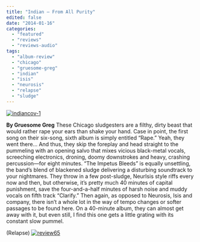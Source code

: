 ```yaml
---
title: "Indian – From All Purity"
edited: false
date: "2014-01-16"
categories:
  - "featured"
  - "reviews"
  - "reviews-audio"
tags:
  - "album-review"
  - "chicago"
  - "gruesome-greg"
  - "indian"
  - "isis"
  - "neurosis"
  - "relapse"
  - "sludge"
---
```


[![indiancov-1](http://www.hellbound.ca/wp-content/uploads/2014/01/indiancov-1-590x590.jpg)](http://www.hellbound.ca/wp-content/uploads/2014/01/indiancov-1.jpg)

**By Gruesome Greg** These Chicago sludgesters are a filthy, dirty beast that would rather rape your ears than shake your hand. Case in point, the first song on their six-song, sixth album is simply entitled “Rape.” Yeah, they went there… And thus, they skip the foreplay and head straight to the pummeling with an opening salvo that mixes vicious black-metal vocals, screeching electronics, droning, doomy downstrokes and heavy, crashing percussion—for eight minutes. “The Impetus Bleeds” is equally unsettling, the band’s blend of blackened sludge delivering a disturbing soundtrack to your nightmares. They throw in a few post-sludge, NeurIsis style riffs every now and then, but otherwise, it’s pretty much 40 minutes of capital punishment, save the four-and-a-half minutes of harsh noise and muddy vocals on fifth track “Clarify.” Then again, as opposed to Neurosis, Isis and company, there isn’t a whole lot in the way of tempo changes or softer passages to be found here. On a 40-minute album, they can almost get away with it, but even still, I find this one gets a little grating with its constant slow pummel.

(Relapse) [![review65](http://www.hellbound.ca/wp-content/uploads/2009/08/review65.png)](http://www.hellbound.ca/wp-content/uploads/2009/08/review65.png)
